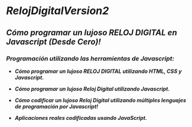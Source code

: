 # **_RelojDigitalVersion2_**

## **_Cómo programar un lujoso RELOJ DIGITAL en Javascript (Desde Cero)!_**

### **_Programación utilizando las herramientas de Javascript:_**

- **_Cómo programar un lujoso RELOJ DIGITAL utilizando HTML, CSS y Javascript._**
  
- **_Cómo programar un lujoso Reloj Digital utilizando Javascript._**
  
- **_Cómo codificar un lujoso Reloj Digital utilizando múltiples lenguajes de programación por Javascript!_**

- **_Aplicaciones reales codificadas usando JavaScript._**
